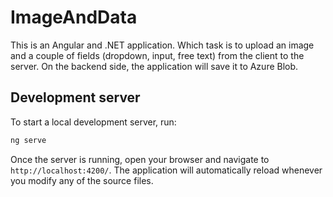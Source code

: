 # ImageAndData

This is an Angular and .NET application. Which task is to upload an image and a couple of fields (dropdown, input, free text) from the client to the server. On the backend side, the application will save it to Azure Blob.

## Development server

To start a local development server, run:

```bash
ng serve
```

Once the server is running, open your browser and navigate to `http://localhost:4200/`. The application will automatically reload whenever you modify any of the source files.